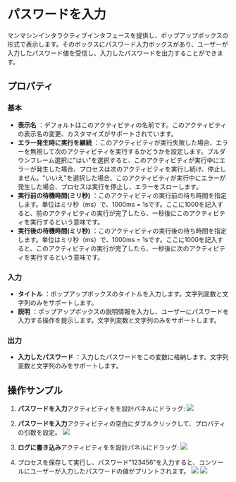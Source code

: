 # パスワードを入力

マンマシンインタラクティブインタフェースを提供し、ポップアップボックスの形式で表示します。そのボックスにパスワード入力ボックスがあり、ユーザーが入力したパスワード値を受信し、入力したパスワードを出力することができます。

## プロパティ

### 基本

- **表示名** ：デフォルトはこのアクティビティの名前です。このアクティビティの表示名の変更、カスタマイズがサポートされています。
- **エラー発生時に実行を継続** ：このアクティビティが実行失敗した場合、エラーを無視して次のアクティビティを実行するかどうかを設定します。プルダウンフレーム選択に"はい"を選択すると、このアクティビティが実行中にエラーが発生した場合、プロセスは次のアクティビティを実行し続け、停止しません。"いいえ"を選択した場合、このアクティビティが実行中にエラーが発生した場合、プロセスは実行を停止し、エラーをスローします。
- **実行前の待機時間(ミリ秒)** ：このアクティビティの実行前の待ち時間を指定します。単位はミリ秒（ms）で、1000ms = 1sです。ここに1000を記入すると、前のアクティビティの実行が完了したら、一秒後にこのアクティビティを実行するという意味です。
- **実行後の待機時間(ミリ秒)** ：このアクティビティの実行後の待ち時間を指定します。単位はミリ秒（ms）で、1000ms = 1sです。ここに1000を記入すると、このアクティビティの実行が完了したら、一秒後に次のアクティビティを実行するという意味です。


### 入力

- **タイトル** ：ポップアップボックスのタイトルを入力します。文字列変数と文字列のみをサポートします。
- **説明** ：ポップアップボックスの説明情報を入力し、ユーザーにパスワードを入力する操作を提示します。文字列変数と文字列のみをサポートします。

### 出力

- **入力したパスワード** ：入力したパスワードをこの変数に格納します。文字列変数と文字列のみをサポートします。

## 操作サンプル
1. **パスワードを入力**アクティビティをを設計パネルにドラッグ:
![](https://docimages.blob.core.chinacloudapi.cn/images/Activities/inputPassword-1.png)

2. **パスワードを入力**アクティビティの空白にダブルクリックして、プロパティの引数を設定。
![](https://docimages.blob.core.chinacloudapi.cn/images/Activities/inputPassword-2.png)

3. **ログに書き込み**アクティビティをを設計パネルにドラッグ:
![](https://docimages.blob.core.chinacloudapi.cn/images/Activities/inputPassword-3.png)

4. プロセスを保存して実行し、パスワード"123456"を入力すると、コンソールにユーザーが入力したパスワードの値がプリントされます。
![](https://docimages.blob.core.chinacloudapi.cn/images/Activities/inputPassword-4.png)
![](https://docimages.blob.core.chinacloudapi.cn/images/Activities/inputPassword-5.png)